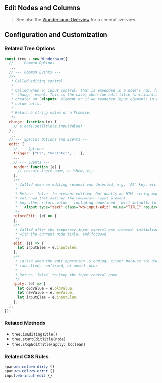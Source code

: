 ## Edit Nodes and Columns

> See also the [Wunderbaum Overview](tutorial.md) for a general overview.

## Configuration and Customization

### Related Tree Options

```js
const tree = new Wunderbaum({
  // --- Common Options ---
  ...
  // --- Common Events ---
  /**
   * Called editing control .
   *
   * Called when an input control, that is embedded in a node's row, fires a
   * `change` event. This is the case, when the edit-title functionality had
   * created an `<input>` element or if we rendered input elements in other
   * colum cells.
   *
   * Return a string value or a Promise.
   */
  change: function (e) {
    // e.node.setTitle(e.inputValue)
  },
  ...
  // --- Special Options and Events ---
  edit: {
    // --- Options ---
    trigger: ["F2", "macEnter", ...],
    ...
    // --- Events ---
    render: function (e) {
      // console.log(e.name, e.isNew, e);
    },
    /**
     * Called when an editing request was detected, e.g. `F2` key, etc.
     *
     * Return `false` to prevent editing. Optionally an HTML string may be
     * returned that defines the temporary input element.
     * Any other return value - including undefined - will defaults to
     * `'<input type="text" class="wb-input-edit" value="TITLE" required="" autocorrect="off">'`
     */
    beforeEdit: (e) => {
    },
    /**
     * Called after the temporary input control was created, initialized
     * with the current node title, and focused.
     */
    edit: (e) => {
      let inputElem = e.inputElem;
    },
    /**
     * Called when the edit operation is ending, either because the user
     * cancelled, confirmed, or moved focus
     *
     * Return `false` to keep the input control open.
     */
    apply: (e) => {
      let oldValue = e.oldValue;
      let newValue = e.newValue;
      let inputElem = e.inputElem;
    },
  },
});
```

### Related Methods

- `tree.isEditingTitle()`
- `tree.startEditTitle(node)`
- `tree.stopEditTitle(apply: boolean)`

### Related CSS Rules

```css
span.wb-col.wb-dirty {}
span.wb-col.wb-error {}
input.wb-input-edit {}
```
